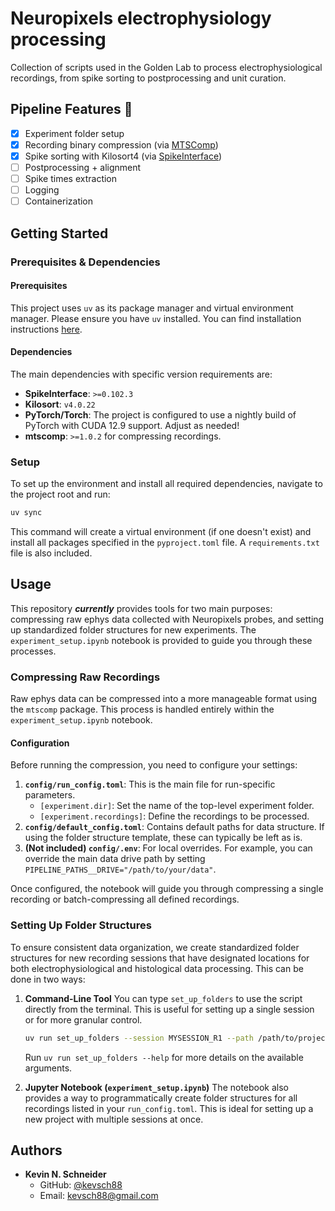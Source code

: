 # Neuropixels electrophysiology processing

Collection of scripts used in the Golden Lab to process electrophysiological recordings, from spike sorting to postprocessing and unit curation.

## Pipeline Features 🚧
- [x] Experiment folder setup
- [x] Recording binary compression (via [MTSComp](https://github.com/int-brain-lab/mtscomp))
- [x] Spike sorting with Kilosort4 (via [SpikeInterface](https://github.com/SpikeInterface/spikeinterface))
- [ ] Postprocessing + alignment
- [ ] Spike times extraction
- [ ] Logging
- [ ] Containerization

## Getting Started

### Prerequisites & Dependencies

#### Prerequisites
This project uses `uv` as its package manager and virtual environment manager. Please ensure you have `uv` installed. You can find installation instructions [here](https://github.com/astral-sh/uv).

#### Dependencies
The main dependencies with specific version requirements are:
- **SpikeInterface**: `>=0.102.3`
- **Kilosort**: `v4.0.22`
- **PyTorch/Torch**: The project is configured to use a nightly build of PyTorch with CUDA 12.9 support. Adjust as needed!
- **mtscomp**: `>=1.0.2` for compressing recordings.

### Setup
To set up the environment and install all required dependencies, navigate to the project root and run:
```bash
uv sync
```
This command will create a virtual environment (if one doesn't exist) and install all packages specified in the `pyproject.toml` file. A `requirements.txt` file is also included.

## Usage
This repository ***currently*** provides tools for two main purposes: compressing raw ephys data collected with Neuropixels probes, and setting up standardized folder structures for new experiments. The `experiment_setup.ipynb` notebook is provided to guide you through these processes.

### Compressing Raw Recordings
Raw ephys data can be compressed into a more manageable format using the `mtscomp` package. This process is handled entirely within the `experiment_setup.ipynb` notebook.

#### Configuration
Before running the compression, you need to configure your settings:
1.  **`config/run_config.toml`**: This is the main file for run-specific parameters.
    -   `[experiment.dir]`: Set the name of the top-level experiment folder.
    -   `[experiment.recordings]`: Define the recordings to be processed.
2.  **`config/default_config.toml`**: Contains default paths for data structure. If using the folder structure template, these can typically be left as is.
3.  **(Not included) `config/.env`**: For local overrides. For example, you can override the main data drive path by setting `PIPELINE_PATHS__DRIVE="/path/to/your/data"`.

Once configured, the notebook will guide you through compressing a single recording or batch-compressing all defined recordings.

### Setting Up Folder Structures
To ensure consistent data organization, we create standardized folder structures for new recording sessions that have designated locations for both electrophysiological and histological data processing. This can be done in two ways:

1.  **Command-Line Tool**
    You can type `set_up_folders` to use the script directly from the terminal. This is useful for setting up a single session or for more granular control.
    ```bash
    uv run set_up_folders --session MYSESSION_R1 --path /path/to/project
    ```
    Run `uv run set_up_folders --help` for more details on the available arguments.

2.  **Jupyter Notebook (`experiment_setup.ipynb`)**
    The notebook also provides a way to programmatically create folder structures for all recordings listed in your `run_config.toml`. This is ideal for setting up a new project with multiple sessions at once.

## Authors

*   **Kevin N. Schneider**
    *   GitHub: [@kevsch88](https://github.com/kevsch88)
    *   Email: kevsch88@gmail.com
